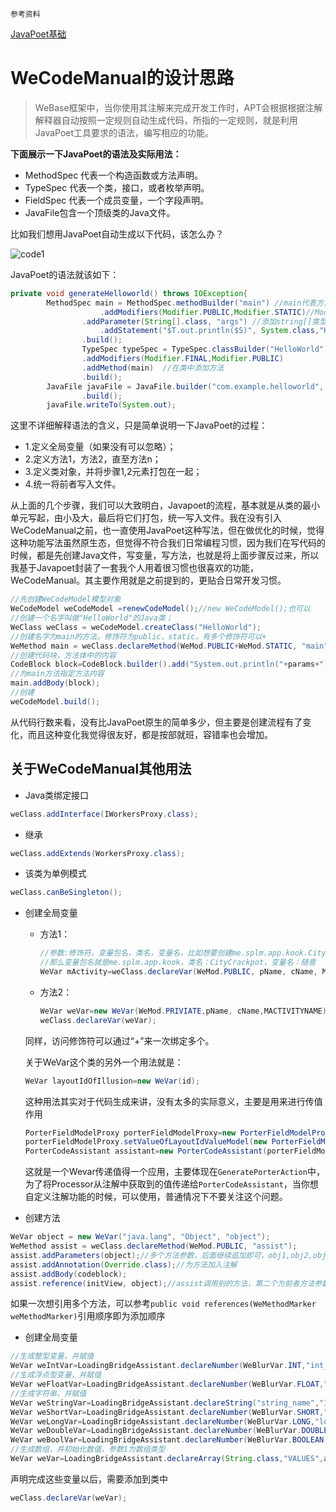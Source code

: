 `参考资料`

[JavaPoet基础](http://www.jianshu.com/p/95f12f72f69a)



# WeCodeManual的设计思路

> WeBase框架中，当你使用其注解来完成开发工作时，APT会根据根据注解解释器自动按照一定规则自动生成代码，所指的一定规则，就是利用JavaPoet工具要求的语法，编写相应的功能。

**下面展示一下JavaPoet的语法及实际用法：**

- MethodSpec 代表一个构造函数或方法声明。
- TypeSpec 代表一个类，接口，或者枚举声明。
- FieldSpec 代表一个成员变量，一个字段声明。
- JavaFile包含一个顶级类的Java文件。

比如我们想用JavaPoet自动生成以下代码，该怎么办？

![code1](http://img.blog.csdn.net/20160519234032780)

JavaPoet的语法就该如下：

```java
private void generateHelloworld() throws IOException{
        MethodSpec main = MethodSpec.methodBuilder("main") //main代表方法名
                    .addModifiers(Modifier.PUBLIC,Modifier.STATIC)//Modifier 修饰的关键字
                .addParameter(String[].class, "args") //添加string[]类型的名为args的参数
                    .addStatement("$T.out.println($S)", System.class,"Hello World")//添加代码，这里$T和$S后面会讲，这里其实就是添加了System,out.println("Hello World");
                .build();
                TypeSpec typeSpec = TypeSpec.classBuilder("HelloWorld")//HelloWorld是类名
                .addModifiers(Modifier.FINAL,Modifier.PUBLIC)
                .addMethod(main)  //在类中添加方法
                .build();
        JavaFile javaFile = JavaFile.builder("com.example.helloworld", typeSpec)
                .build();
        javaFile.writeTo(System.out);

```

这里不详细解释语法的含义，只是简单说明一下JavaPoet的过程：

- 1.定义全局变量（如果没有可以忽略）；
- 2.定义方法1，方法2，直至方法n；
- 3.定义类对象，并将步骤1,2元素打包在一起；
- 4.统一将前者写入文件。

从上面的几个步骤，我们可以大致明白，Javapoet的流程，基本就是从类的最小单元写起，由小及大，最后将它们打包，统一写入文件。我在没有引入WeCodeManual之前，也一直使用JavaPoet这种写法，但在做优化的时候，觉得这种功能写法虽然原生态，但觉得不符合我们日常编程习惯，因为我们在写代码的时候，都是先创建Java文件，写变量，写方法，也就是将上面步骤反过来，所以我基于Javapoet封装了一套我个人用着很习惯也很喜欢的功能，WeCodeManual。其主要作用就是之前提到的，更贴合日常开发习惯。

```java
//先创建WeCodeModel模型对象
WeCodeModel weCodeModel =renewCodeModel();//new WeCodeModel();也可以
//创建一个名字叫做"HelloWorld"的Java类；
WeClass weClass = weCodeModel.createClass("HelloWorld");
//创建名字为main的方法，修饰符为public，static，有多个修饰符可以+
WeMethod main = weClass.declareMethod(WeMod.PUBLIC+WeMod.STATIC, "main");
//创建代码块，方法体中的内容
CodeBlock block=CodeBlock.builder().add("System.out.println("+params+");").build();
//为main方法指定方法内容
main.addBody(block);
//创建
weCodeModel.build();
```

从代码行数来看，没有比JavaPoet原生的简单多少，但主要是创建流程有了变化，而且这种变化我觉得很友好，都是按部就班，容错率也会增加。

## 关于WeCodeManual其他用法

- Java类绑定接口

```java
weClass.addInterface(IWorkersProxy.class);
```

- 继承

```java
weClass.addExtends(WorkersProxy.class);
```

- 该类为单例模式

```java
weClass.canBeSingleton();
```

- 创建全局变量

  - 方法1：

    ```java
    //参数:修饰符，变量包名，类名，变量名，比如想要创建me.splm.app.kook.CityCrackpot类型的变量
    //那么变量包名就是me.splm.app.kook，类名：CityCrackpot，变量名：随意
    WeVar mActivity=weClass.declareVar(WeMod.PUBLIC, pName, cName, MACTIVITYNAME);
    ```

  - 方法2：

    ```java
    WeVar weVar=new WeVar(WeMod.PRIVIATE,pName, cName,MACTIVITYNAME);
    weClass.declareVar(weVar);
    ```

  同样，访问修饰符可以通过“+”来一次绑定多个。

  关于WeVar这个类的另外一个用法就是：

  ```java
  WeVar layoutIdOfIllusion=new WeVar(id);
  ```

  这种用法其实对于代码生成来讲，没有太多的实际意义，主要是用来进行传值作用

  ```java
  PorterFieldModelProxy porterFieldModelProxy=new PorterFieldModelProxy();
  porterFieldModelProxy.setValueOfLayoutIdValueModel(new PorterFieldModel(layoutIdOfIllusion));
  PorterCodeAssistant assistant=new PorterCodeAssistant(porterFieldModelProxy);
  ```

  这就是一个Wevar传递值得一个应用，主要体现在`GeneratePorterAction`中，为了将Processor从注解中获取到的值传递给`PorterCodeAssistant`，当你想自定义注解功能的时候，可以使用，普通情况下不要关注这个问题。

- 创建方法

```java
WeVar object = new WeVar("java.lang", "Object", "object");
WeMethod assist = weClass.declareMethod(WeMod.PUBLIC, "assist");
assist.addParameters(object);//多个方法参数，后面继续追加即可，obj1,obj2,obj3
assist.addAnnotation(Override.class);//为方法加入注解
assist.addBody(codeblock);
assist.reference(initView, object);//assist调用别的方法，第二个为前者方法参数
```

​	如果一次想引用多个方法，可以参考`public void references(WeMethodMarker weMethodMarker)`引用顺序即为添加顺序

- 创建全局变量

```java
//生成整型变量，并赋值
WeVar weIntVar=LoadingBridgeAssistant.declareNumber(WeBlurVar.INT,"int_name","256");
//生成浮点型变量，并赋值
WeVar weFloatVar=LoadingBridgeAssistant.declareNumber(WeBlurVar.FLOAT,"float_name","16.0f");
//生成字符串，并赋值
WeVar weStringVar=LoadingBridgeAssistant.declareString("string_name","111111");
WeVar weShortVar=LoadingBridgeAssistant.declareNumber(WeBlurVar.SHORT,"short_name","1");
WeVar weLongVar=LoadingBridgeAssistant.declareNumber(WeBlurVar.LONG,"long_name","1024L");
WeVar weDoubleVar=LoadingBridgeAssistant.declareNumber(WeBlurVar.DOUBLE,"double_name","1e16d");
WeVar weBoolVar=LoadingBridgeAssistant.declareNumber(WeBlurVar.BOOLEAN,"boolean_name","true");
//生成数组，并初始化数值，参数1为数组类型
WeVar weVar=LoadingBridgeAssistant.declareArray(String.class,"VALUES",array);
```

声明完成这些变量以后，需要添加到类中

```java
weClass.declareVar(weVar);
```

